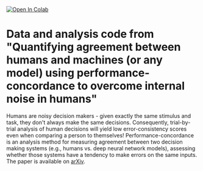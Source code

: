 [![Open In Colab](https://colab.research.google.com/assets/colab-badge.svg)](https://colab.research.google.com/drive/?usp=sharing)

# Data and analysis code from "Quantifying agreement between humans and machines (or any model) using performance-concordance to overcome internal noise in humans"

Humans are noisy decision makers - given exactly the same stimulus and task, they don't always make the same decisions. Consequently, trial-by-trial analysis of human decisions will yield low error-consistency scores even when comparing a person to themselves! Performance-concordance is an analysis method for measuring agreement between two decision making systems (e.g., humans vs. deep neural network models), assessing whether those systems have a tendency to make errors on the same inputs. The paper is available on [arXiv](https://arxiv.org/abs/2006.16736).
